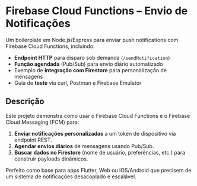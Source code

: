 # Firebase Cloud Functions – Envio de Notificações

Um boilerplate em Node.js/Express para enviar push notifications com Firebase Cloud Functions, incluindo:

- **Endpoint HTTP** para disparo sob demanda (`/sendNotification`)
- **Função agendada** (Pub/Sub) para envio diário automatizado
- Exemplo de **integração com Firestore** para personalização de mensagens  
- Guia de **teste** via curl, Postman e Firebase Emulator

## Descrição

Este projeto demonstra como usar o Firebase Cloud Functions e o Firebase Cloud Messaging (FCM) para:

1. **Enviar notificações personalizadas** a um token de dispositivo via endpoint REST.  
2. **Agendar envios diários** de mensagens usando Pub/Sub.  
3. **Buscar dados no Firestore** (nome de usuário, preferências, etc.) para construir payloads dinâmicos.  

Perfeito como base para apps Flutter, Web ou iOS/Android que precisem de um sistema de notificações desacoplado e escalável.
